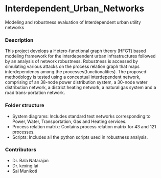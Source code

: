 # Interdependent_Urban_Networks
Modeling and robustness evaluation of Interdependent urban utility networks

### Description
This project develops a Hetero-functional graph theory (HFGT) based modeling framework for the interdependent urban infrastructures followed by an analysis of network robustness.  Robustness is accessed by simulating various attacks on the process relation graph that maps interdependency among the processes(functionalities). The proposed methodology is tested using a conceptual interdependent network, comprising of an 38-node power distribution system, a 30-node water distribution network, a district heating network, a natural gas system and a road trans-portation network. 

### Folder structure
* System diagrams: Includes standard test networks corresponding to Power, Water, Transportation, Gas and Heating services. 
* Process relation matrix: Contains process relation matrix for 43 and 121 processes.
* Scripts: Includes all the python scripts used in robustness analysis.
### Contributors
* Dr. Bala Natarajan
* Dr. kexing lai
* Sai Munikoti
